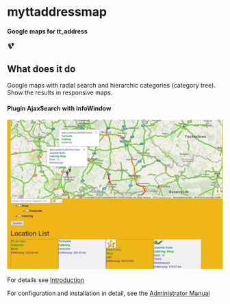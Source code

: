 # myttaddressmap

#### Google maps for tt_address

![Icon](/ext_icon.gif "Extension icon")


What does it do
---------------

Google maps with radial search and hierarchic categories (category tree).
Show the results in responsive maps.

#### Plugin AjaxSearch with infoWindow
![Map](Documentation/Images/Introduction/AjaxSearch.png "AjaxSearch")



For details see [Introduction](https://github.com/joachimruhs/myttaddressmap/blob/master/Documentation/Introduction/Index.rst "Introduction")

For configuration and installation in detail, see the [Administrator Manual](https://github.com/joachimruhs/myttaddressmap/blob/master/Documentation/AdministratorManual/Index.rst "Administrator Manual")


